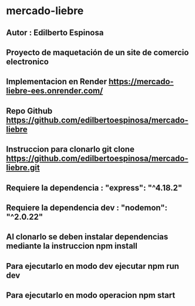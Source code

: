 # mercado-liebre

## Autor : Edilberto Espinosa

## Proyecto de maquetación de un site de comercio electronico

## Implementacion en Render https://mercado-liebre-ees.onrender.com/

## Repo Github https://github.com/edilbertoespinosa/mercado-liebre

## Instruccion para clonarlo git clone https://github.com/edilbertoespinosa/mercado-liebre.git

## Requiere la dependencia : "express": "^4.18.2"

## Requiere la dependencia dev : "nodemon": "^2.0.22"

## Al clonarlo se deben instalar dependencias mediante la instruccion npm install

## Para ejecutarlo en modo dev ejecutar npm run dev

## Para ejecutarlo en modo operacion npm start
